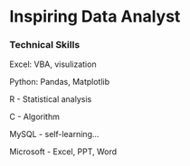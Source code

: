 # Inspiring Data Analyst

### Technical Skills
Excel: VBA, visulization

Python: Pandas, Matplotlib

R - Statistical analysis

C - Algorithm

MySQL - self-learning...

Microsoft - Excel, PPT, Word
